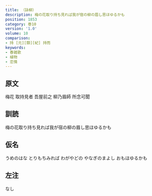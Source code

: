 ```yaml
---
title: （詠柳）
description: 梅の花取り持ち見れば我が宿の柳の眉し思ほゆるかも
position: 1853
category: 巻10
version: '1.0'
volume: 10
comparison:
- 持 [元][類][紀] 持而
keywords:
- 春雑歌
- 植物
- 恋情
---
```


## 原文

梅花 取持見者 吾屋前之 柳乃眉師 所念可聞

## 訓読

梅の花取り持ち見れば我が宿の柳の眉し思ほゆるかも

## 仮名

うめのはな とりもちみれば わがやどの やなぎのまよし おもほゆるかも

## 左注

なし

